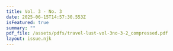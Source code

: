 ```yaml
---
title: Vol. 3 - No. 3
date: 2025-06-15T14:57:30.553Z
isFeatured: true
summary: ""
pdf_file: /assets/pdfs/travel-lust-vol-3no-3-2_compressed.pdf
layout: issue.njk
---
```

